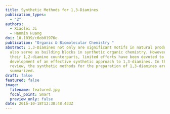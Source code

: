 ```yaml
---
title: Synthetic Methods for 1,3-Diamines
publication_types:
  - "2"
authors:
  - Xiaolei Ji
  - Hanmin Huang
doi: 10.1039/c6ob01976e
publication: "Organic & Biomolecular Chemistry "
abstract: 1,3-Diamines not only are significant motifs in natural products, but
  also serve as building blocks in synthetic organic chemistry. However, unlike
  their 1,2-diamine counterparts, limited efforts have been devoted to the
  development of an effective synthetic approach to 1,3-diamines. In this
  review, the synthetic methods for the preparation of 1,3-diamines are
  summarized.
draft: false
featured: false
image:
  filename: featured.jpg
  focal_point: Smart
  preview_only: false
date: 2016-10-18T12:38:48.433Z
---
```

